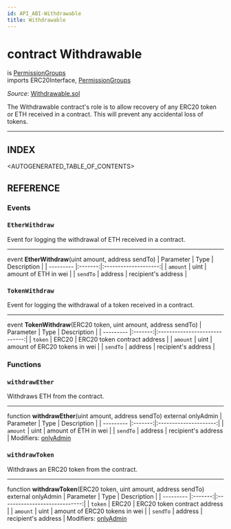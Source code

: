 ```yaml
---
id: API_ABI-Withdrawable
title: Withdrawable
---
```

[//]: # (tagline)
# contract Withdrawable
is [PermissionGroups](api_abi-permissiongroups.md)\
imports ERC20Interface, [PermissionGroups](api_abi-permissiongroups.md)

*Source*: [Withdrawable.sol](https://github.com/KyberNetwork/smart-contracts/blob/master/contracts/Withdrawable.sol)

The Withdrawable contract's role is to allow recovery of any ERC20 token or ETH received in a contract. This will prevent any accidental loss of tokens.
___

## INDEX

<AUTOGENERATED_TABLE_OF_CONTENTS>

## REFERENCE

### Events

### `EtherWithdraw`
Event for logging the withdrawal of ETH received in a contract.
___
event __EtherWithdraw__(uint amount, address sendTo)
| Parameter | Type    | Description          |
| --------- |:-------:|:--------------------:|
| `amount`  | uint    | amount of ETH in wei |
| `sendTo`  | address | recipient's address  |
<br />

### `TokenWithdraw`
Event for logging the withdrawal of a token received in a contract.
___
event __TokenWithdraw__(ERC20 token, uint amount, address sendTo)
| Parameter | Type    | Description                   |
| --------- |:-------:|:-----------------------------:|
| `token`   | ERC20   | ERC20 token contract address  |
| `amount`  | uint    | amount of ERC20 tokens in wei |
| `sendTo`  | address | recipient's address           |
<br />

### Functions

### `withdrawEther`
Withdraws ETH from the contract.
___
function __withdrawEther__(uint amount, address sendTo) external onlyAdmin
| Parameter | Type    | Description           |
| --------- |:-------:|:---------------------:|
| `amount`  | uint    | amount of ETH in wei  |
| `sendTo`  | address | recipient's address   |
Modifiers: [onlyAdmin](api_abi-permissiongroups.md#onlyadmin)
<br />


### `withdrawToken`
Withdraws an ERC20 token from the contract.
___
function __withdrawToken__(ERC20 token, uint amount, address sendTo) external onlyAdmin
| Parameter | Type    | Description                   |
| --------- |:-------:|:-----------------------------:|
| `token`   | ERC20   | ERC20 token contract address  |
| `amount`  | uint    | amount of ERC20 tokens in wei |
| `sendTo`  | address | recipient's address           |
Modifiers: [onlyAdmin](api_abi-permissiongroups.md#onlyadmin)
<br />
